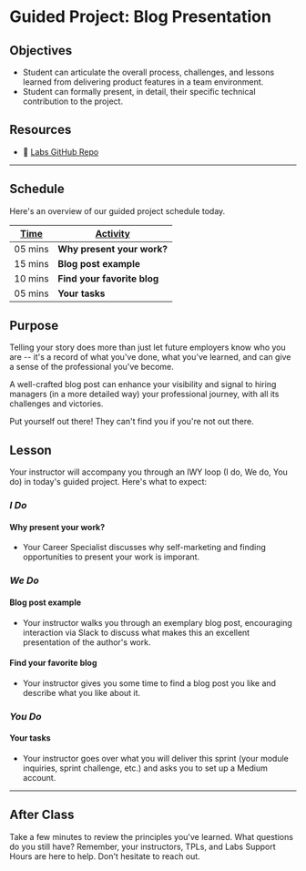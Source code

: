 # Guided Project: Blog Presentation

## Objectives

* Student can articulate the overall process, challenges, and lessons learned from delivering product features in a team environment.
* Student can formally present, in detail, their specific technical contribution to the project.

## Resources

* 🐙 [Labs GitHub Repo](https://github.com/LambdaSchool/labs-curriculum)

----

## Schedule

Here's an overview of our guided project schedule today.

| <ins>Time</ins>  | <ins>Activity</ins>     |
| ---------- | ------------------------------- |
| 05 mins      | **Why present your work?**          |
| 15 mins      | **Blog post example**               |
| 10 mins     | **Find your favorite blog**         |
| 05 mins      | **Your tasks**                      |

## Purpose

Telling your story does more than just let future employers know who you are -- it's a record of what you've done, what you've learned, and can give a sense of the professional you've become.

A well-crafted blog post can enhance your visibility and signal to hiring managers (in a more detailed way) your professional journey, with all its challenges and victories.

Put yourself out there! They can't find you if you're not out there.

## Lesson

Your instructor will accompany you through an IWY loop (I do, We do, You do) in today's guided project. Here's what to expect:

### *I Do*

#### Why present your work?

* Your Career Specialist discusses why self-marketing and finding opportunities to present your work is imporant.

### *We Do*

#### Blog post example

* Your instructor walks you through an exemplary blog post, encouraging interaction via Slack to discuss what makes this an excellent presentation of the author's work.

#### Find your favorite blog

* Your instructor gives you some time to find a blog post you like and describe what you like about it.

### *You Do*

#### Your tasks

* Your instructor goes over what you will deliver this sprint (your module inquiries, sprint challenge, etc.) and asks you to set up a Medium account.

----

## After Class

Take a few minutes to review the principles you've learned. What questions do you still have? Remember, your instructors, TPLs, and Labs Support Hours are here to help. Don't hesitate to reach out.
